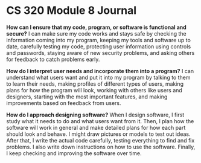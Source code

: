 # CS 320 Module 8 Journal

**How can I ensure that my code, program, or software is functional and secure?**
I can make sure my code works and stays safe by checking the information coming into my program, keeping my tools and software up to date, carefully testing my code, protecting user information using controls and passwords, staying aware of new security problems, and asking others for feedback to catch problems early.

**How do I interpret user needs and incorporate them into a program?**
I can understand what users want and put it into my program by talking to them to learn their needs, making profiles of different types of users, making plans for how the program will look, working with others like users and designers, starting with the most important features, and making improvements based on feedback from users.

**How do I approach designing software?**
When I design software, I first study what it needs to do and what users want from it. Then, I plan how the software will work in general and make detailed plans for how each part should look and behave. I might draw pictures or models to test out ideas. After that, I write the actual code carefully, testing everything to find and fix problems. I also write down instructions on how to use the software. Finally, I keep checking and improving the software over time.






